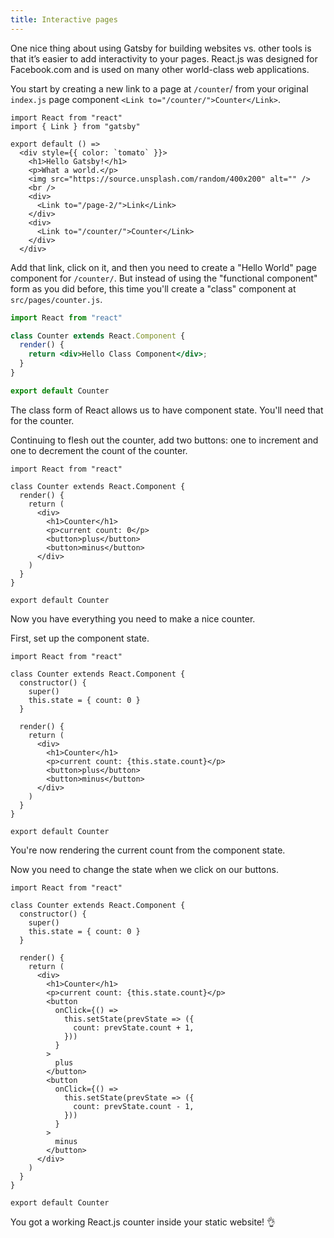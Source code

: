 ```yaml
---
title: Interactive pages
---
```


One nice thing about using Gatsby for building websites vs. other tools is that itʼs easier to add interactivity to your pages. React.js was designed for Facebook.com and is used on many other world-class web applications.

You start by creating a new link to a page at `/counter`/ from your original `index.js` page component `<Link to="/counter/">Counter</Link>`.

```jsx{13-15}
import React from "react"
import { Link } from "gatsby"

export default () =>
  <div style={{ color: `tomato` }}>
    <h1>Hello Gatsby!</h1>
    <p>What a world.</p>
    <img src="https://source.unsplash.com/random/400x200" alt="" />
    <br />
    <div>
      <Link to="/page-2/">Link</Link>
    </div>
    <div>
      <Link to="/counter/">Counter</Link>
    </div>
  </div>
```

Add that link, click on it, and then you need to create a "Hello World" page component for `/counter/`. But instead of using the "functional component" form as you did before, this time you'll create a "class" component at `src/pages/counter.js`.

```jsx
import React from "react"

class Counter extends React.Component {
  render() {
    return <div>Hello Class Component</div>;
  }
}

export default Counter
```

The class form of React allows us to have component state. You'll need that for the counter.

Continuing to flesh out the counter, add two buttons: one to increment and one to decrement the count of the counter.

```jsx{5-12}
import React from "react"

class Counter extends React.Component {
  render() {
    return (
      <div>
        <h1>Counter</h1>
        <p>current count: 0</p>
        <button>plus</button>
        <button>minus</button>
      </div>
    )
  }
}

export default Counter
```

Now you have everything you need to make a nice counter.

First, set up the component state.

```jsx{4-7,13}
import React from "react"

class Counter extends React.Component {
  constructor() {
    super()
    this.state = { count: 0 }
  }

  render() {
    return (
      <div>
        <h1>Counter</h1>
        <p>current count: {this.state.count}</p>
        <button>plus</button>
        <button>minus</button>
      </div>
    )
  }
}

export default Counter
```

You're now rendering the current count from the component state.

Now you need to change the state when we click on our buttons.

```jsx{14-31}
import React from "react"

class Counter extends React.Component {
  constructor() {
    super()
    this.state = { count: 0 }
  }

  render() {
    return (
      <div>
        <h1>Counter</h1>
        <p>current count: {this.state.count}</p>
        <button
          onClick={() =>
            this.setState(prevState => ({
              count: prevState.count + 1,
            }))
          }
        >
          plus
        </button>
        <button
          onClick={() =>
            this.setState(prevState => ({
              count: prevState.count - 1,
            }))
          }
        >
          minus
        </button>
      </div>
    )
  }
}

export default Counter
```

You got a working React.js counter inside your static website! 👌
